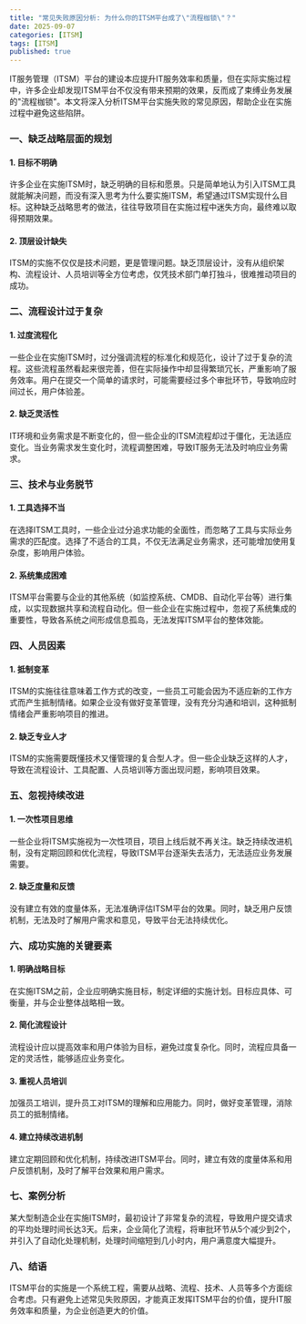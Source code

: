 ```yaml
---
title: "常见失败原因分析: 为什么你的ITSM平台成了\"流程枷锁\"？"
date: 2025-09-07
categories: [ITSM]
tags: [ITSM]
published: true
---
```

IT服务管理（ITSM）平台的建设本应提升IT服务效率和质量，但在实际实施过程中，许多企业却发现ITSM平台不仅没有带来预期的效果，反而成了束缚业务发展的"流程枷锁"。本文将深入分析ITSM平台实施失败的常见原因，帮助企业在实施过程中避免这些陷阱。

### 一、缺乏战略层面的规划

#### 1. 目标不明确

许多企业在实施ITSM时，缺乏明确的目标和愿景。只是简单地认为引入ITSM工具就能解决问题，而没有深入思考为什么要实施ITSM，希望通过ITSM实现什么目标。这种缺乏战略思考的做法，往往导致项目在实施过程中迷失方向，最终难以取得预期效果。

#### 2. 顶层设计缺失

ITSM的实施不仅仅是技术问题，更是管理问题。缺乏顶层设计，没有从组织架构、流程设计、人员培训等全方位考虑，仅凭技术部门单打独斗，很难推动项目的成功。

### 二、流程设计过于复杂

#### 1. 过度流程化

一些企业在实施ITSM时，过分强调流程的标准化和规范化，设计了过于复杂的流程。这些流程虽然看起来很完善，但在实际操作中却显得繁琐冗长，严重影响了服务效率。用户在提交一个简单的请求时，可能需要经过多个审批环节，导致响应时间过长，用户体验差。

#### 2. 缺乏灵活性

IT环境和业务需求是不断变化的，但一些企业的ITSM流程却过于僵化，无法适应变化。当业务需求发生变化时，流程调整困难，导致IT服务无法及时响应业务需求。

### 三、技术与业务脱节

#### 1. 工具选择不当

在选择ITSM工具时，一些企业过分追求功能的全面性，而忽略了工具与实际业务需求的匹配度。选择了不适合的工具，不仅无法满足业务需求，还可能增加使用复杂度，影响用户体验。

#### 2. 系统集成困难

ITSM平台需要与企业的其他系统（如监控系统、CMDB、自动化平台等）进行集成，以实现数据共享和流程自动化。但一些企业在实施过程中，忽视了系统集成的重要性，导致各系统之间形成信息孤岛，无法发挥ITSM平台的整体效能。

### 四、人员因素

#### 1. 抵制变革

ITSM的实施往往意味着工作方式的改变，一些员工可能会因为不适应新的工作方式而产生抵制情绪。如果企业没有做好变革管理，没有充分沟通和培训，这种抵制情绪会严重影响项目的推进。

#### 2. 缺乏专业人才

ITSM的实施需要既懂技术又懂管理的复合型人才。但一些企业缺乏这样的人才，导致在流程设计、工具配置、人员培训等方面出现问题，影响项目效果。

### 五、忽视持续改进

#### 1. 一次性项目思维

一些企业将ITSM实施视为一次性项目，项目上线后就不再关注。缺乏持续改进机制，没有定期回顾和优化流程，导致ITSM平台逐渐失去活力，无法适应业务发展需要。

#### 2. 缺乏度量和反馈

没有建立有效的度量体系，无法准确评估ITSM平台的效果。同时，缺乏用户反馈机制，无法及时了解用户需求和意见，导致平台无法持续优化。

### 六、成功实施的关键要素

#### 1. 明确战略目标

在实施ITSM之前，企业应明确实施目标，制定详细的实施计划。目标应具体、可衡量，并与企业整体战略相一致。

#### 2. 简化流程设计

流程设计应以提高效率和用户体验为目标，避免过度复杂化。同时，流程应具备一定的灵活性，能够适应业务变化。

#### 3. 重视人员培训

加强员工培训，提升员工对ITSM的理解和应用能力。同时，做好变革管理，消除员工的抵制情绪。

#### 4. 建立持续改进机制

建立定期回顾和优化机制，持续改进ITSM平台。同时，建立有效的度量体系和用户反馈机制，及时了解平台效果和用户需求。

### 七、案例分析

某大型制造企业在实施ITSM时，最初设计了非常复杂的流程，导致用户提交请求的平均处理时间长达3天。后来，企业简化了流程，将审批环节从5个减少到2个，并引入了自动化处理机制，处理时间缩短到几小时内，用户满意度大幅提升。

### 八、结语

ITSM平台的实施是一个系统工程，需要从战略、流程、技术、人员等多个方面综合考虑。只有避免上述常见失败原因，才能真正发挥ITSM平台的价值，提升IT服务效率和质量，为企业创造更大的价值。